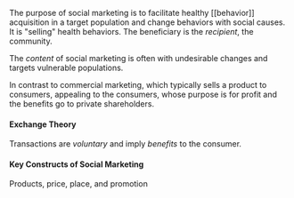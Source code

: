 The purpose of social marketing is to facilitate healthy [[behavior]] acquisition in a target population and change behaviors with social causes. It is "selling" health behaviors.  The beneficiary is the *recipient*, the community. 

The *content* of social marketing is often with undesirable changes and targets vulnerable populations.

In contrast to commercial marketing, which typically sells a product to consumers, appealing to the consumers, whose purpose is for profit and the benefits go to private shareholders.

#### Exchange Theory
Transactions are *voluntary* and imply *benefits* to the consumer.

#### Key Constructs of Social Marketing
Products, price, place, and promotion